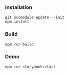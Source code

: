 ### Installation ###

```
git submodule update --init
npm install
```

### Build ###

```
npm run build
```

### Demo ###

```
npm run storybook:start
```
